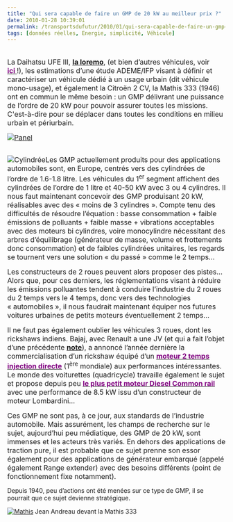 ```yaml
---
title: "Qui sera capable de faire un GMP de 20 kW au meilleur prix ?"
date: 2010-01-28 10:39:01
permalink: /transportsdufutur/2010/01/qui-sera-capable-de-faire-un-gmp-de-20-kw-au-meilleur-prix.html
tags: [données réelles, Energie, simplicité, Véhicule]
---
```


<p class="MsoNormal"><span><font size="3"><a href="https://gabrielplassat.github.io/transportsdufutur/wp-content/uploads/sites/6/old/6a0120a66d2ad4970b0128771eff2a970c-pi.jpg" rel="lightbox"></a><br />La Daihatsu UFE III, <strong><span style="text-decoration: underline"><a href="http://www.loremo.com" target="_blank">la loremo</a></span></strong>, (et bien d’autres véhicules, voir <strong><span style="text-decoration: underline"><a href="https://gabrielplassat.github.io/transportsdufutur/wp-content/uploads/sites/6/2010/01/auto-eco.pdf"><font color="#800080">ici </font></a></span></strong>!), les estimations d’une étude ADEME/IFP visant à définir et caractériser un véhicule dédié à un usage urbain (dit véhicule mono-usage), et également la Citroën 2 CV, la Mathis 333 (1946) ont en commun le même besoin : un GMP délivrant une puissance de l’ordre de 20 kW pour pouvoir assurer toutes les missions. C'est-à-dire pour se déplacer dans toutes les conditions en milieu urbain et périurbain.</font></span></p> <p class="MsoNormal"><span><font size="3"><a href="https://gabrielplassat.github.io/transportsdufutur/wp-content/uploads/sites/6/old/6a0120a66d2ad4970b0120a81c068e970b-pi.jpg" rel="lightbox"><img alt="Panel" border="0" class="asset asset-image at-xid-6a0120a66d2ad4970b0120a81c068e970b " src="/wp-content/uploads/sites/6/old/6a0120a66d2ad4970b0120a81c068e970b-500pi.jpg" title="Panel" /></a> </font></span></p> <p class="MsoNormal"><span><font size="3"></font></span></p>   <!--more--> <br /><span><font size="3"><img alt="Cylindrée" border="0" class="asset asset-image at-xid-6a0120a66d2ad4970b0128771eff2a970c " src="/wp-content/uploads/sites/6/old/6a0120a66d2ad4970b0128771eff2a970c-120pi.jpg" title="Cylindrée" />Les GMP actuellement produits pour des applications automobiles sont, en Europe, centrés vers des cylindrées de l’ordre de 1.6-1.8 litre. Les véhicules du 1<sup>er</sup> segment affichent des cylindrées de l’ordre de 1 litre et 40-50 kW avec 3 ou 4 cylindres. Il nous faut maintenant concevoir des GMP produisant 20 kW, réalisables avec des « moins de 3 cylindres ». Compte tenu des difficultés de résoudre l’équation : basse consommation + faible émissions de polluants + faible masse + vibrations acceptables avec des moteurs bi cylindres, voire monocylindre nécessitant des arbres d’équilibrage (générateur de masse, volume et frottements donc consommation) et de faibles cylindrées unitaires, les regards se tournent vers une solution « du passé » comme le 2 temps…</font></span> <p class="MsoNormal"><span><font size="3"></font></span></p> <p class="MsoNormal"><span><font size="3">Les constructeurs de 2 roues peuvent alors proposer des pistes... Alors que, pour ces derniers, les réglementations visant à réduire les émissions polluantes tendent à conduire l’industrie du 2 roues du 2 temps vers le 4 temps, donc vers des technologies « automobiles », il nous faudrait maintenant équiper nos futures voitures urbaines de petits moteurs éventuellement 2 temps…</font></span></p> <p class="MsoNormal"><span><font size="3"></font></span></p> <p class="MsoNormal"><span><font size="3">Il ne faut pas également oublier les véhicules 3 roues, dont les rickshaws indiens. Bajaj, avec Renault a une JV (et qui a fait l’objet d’une précédente <strong><span style="text-decoration: underline"><a href="https://gabrielplassat.github.io/transportsdufutur/2009/11/tata-bajaj-vehicules-low-cost-craintes-ou-opportunites.html">note</a></span></strong>), a annoncé l’année dernière la commercialisation d’un rickshaw équipé d’un <strong><span style="text-decoration: underline"><a href="http://www.bajajauto.com/comm_psngr_re_gdi_specs.asp"><font color="#800080">moteur 2 temps injection directe</font></a></span></strong> (1<sup>ère</sup> mondiale) aux performances intéressantes. Le monde des voiturettes (quadricycle) travaille également le sujet et propose depuis peu <strong><span style="text-decoration: underline"><a href="http://www.voiture-sans-permis-paris.com/upload/X%20TOO%20R%20pdf.pdf"><font color="#800080">le plus petit moteur Diesel Common rail</font></a></span></strong> avec une performance de 8.5 kW issu d’un constructeur de moteur Lombardini… </font></span></p> <p class="MsoNormal"><span><font size="3"></font></span></p> <p class="MsoNormal"><span><font size="3">Ces GMP ne sont pas, à ce jour, aux standards de l’industrie automobile. Mais assurément, les champs de recherche sur le sujet, aujourd’hui peu médiatique, des GMP de 20 kW, sont immenses et les acteurs très variés. En dehors des applications de traction pure, il est probable que ce sujet prenne son essor également pour des applications de générateur embarqué (appelé également Range extender) avec des besoins différents (point de fonctionnement fixe notamment).</font></span></p> <p class="MsoNormal"><span><font size="3"></font></span></p> <p><span>Depuis 1940, peu d’actions ont été menées sur ce type de GMP, il se pourrait que ce sujet devienne stratégique.</span></p> <p><span><a href="https://gabrielplassat.github.io/transportsdufutur/wp-content/uploads/sites/6/old/6a0120a66d2ad4970b0120a81c08cf970b-pi.jpg" rel="lightbox"><img alt="Mathis" border="0" class="asset asset-image at-xid-6a0120a66d2ad4970b0120a81c08cf970b " src="/wp-content/uploads/sites/6/old/6a0120a66d2ad4970b0120a81c08cf970b-500pi.jpg" title="Mathis" /></a> Jean Andreau devant la Mathis 333<br /></span></p>
